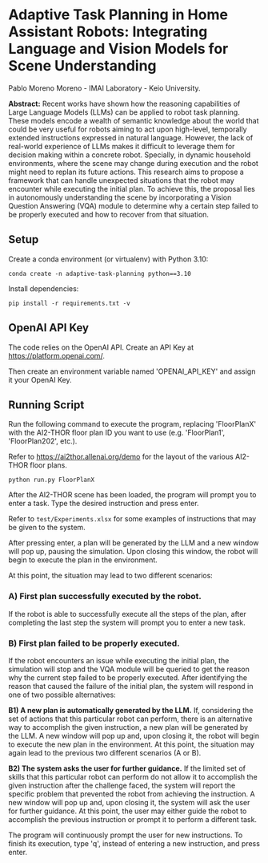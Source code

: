 # **Adaptive Task Planning in Home Assistant Robots: Integrating Language and Vision Models for Scene Understanding**

Pablo Moreno Moreno - IMAI Laboratory - Keio University.

**Abstract:** Recent works have shown how the reasoning capabilities of Large Language Models (LLMs) can be applied to robot task planning. These models encode a wealth of semantic knowledge about the world that could be very useful for robots aiming to act upon high-level, temporally extended instructions expressed in natural language. However, the lack of real-world experience of LLMs makes it difficult to leverage them for decision making within a concrete robot. Specially, in dynamic household environments, where the scene may change during execution and the robot might need to replan its future actions. This research aims to propose a framework that can handle unexpected situations that the robot may encounter while executing the initial plan. To achieve this, the proposal lies in autonomously understanding the scene by incorporating a Vision Question Answering (VQA) module to determine why a certain step failed to be properly executed and how to recover from that situation.

## Setup

Create a conda environment (or virtualenv) with Python 3.10:
```
conda create -n adaptive-task-planning python==3.10
```

Install dependencies:
```
pip install -r requirements.txt -v
```

## OpenAI API Key
The code relies on the OpenAI API. Create an API Key at https://platform.openai.com/.

Then create an environment variable named 'OPENAI_API_KEY' and assign it your OpenAI Key.

## Running Script
Run the following command to execute the program, replacing 'FloorPlanX' with the AI2-THOR floor plan ID you want to use (e.g. 'FloorPlan1', 'FloorPlan202', etc.).

Refer to https://ai2thor.allenai.org/demo for the layout of the various AI2-THOR floor plans.
```
python run.py FloorPlanX
```

After the AI2-THOR scene has been loaded, the program will prompt you to enter a task. Type the desired instruction and press enter.

Refer to ```test/Experiments.xlsx``` for some examples of instructions that may be given to the system.

After pressing enter, a plan will be generated by the LLM and a new window will pop up, pausing the simulation. Upon closing this window, the robot will begin to execute the plan in the environment.

At this point, the situation may lead to two different scenarios:

### A) First plan successfully executed by the robot.

If the robot is able to successfully execute all the steps of the plan, after completing the last step the system will prompt you to enter a new task.

### B) First plan failed to be properly executed.

If the robot encounters an issue while executing the initial plan, the simulation will stop and the VQA module will be queried to get the reason why the current step failed to be properly executed. After identifying the reason that caused the failure of the initial plan, the system will respond in one of two possible alternatives:

**B1) A new plan is automatically generated by the LLM.** If, considering the set of actions that this particular robot can perform, there is an alternative way to accomplish the given instruction, a new plan will be generated by the LLM. A new window will pop up and, upon closing it, the robot will begin to execute the new plan in the environment. At this point, the situation may again lead to the previous two different scenarios (A or B).

**B2) The system asks the user for further guidance.** If the limited set of skills that this particular robot can perform do not allow it to accomplish the given instruction after the challenge faced, the system will report the specific problem that prevented the robot from achieving the instruction. A new window will pop up and, upon closing it, the system will ask the user for further guidance. At this point, the user may either guide the robot to accomplish the previous instruction or prompt it to perform a different task.

The program will continuously prompt the user for new instructions. To finish its execution, type 'q', instead of entering a new instruction, and press enter.

